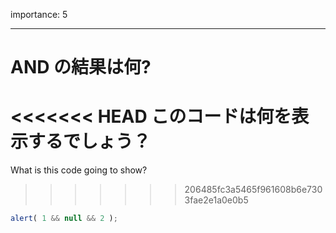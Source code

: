 importance: 5

---

# AND の結果は何?

<<<<<<< HEAD
このコードは何を表示するでしょう？
=======
What is this code going to show?
>>>>>>> 206485fc3a5465f961608b6e7303fae2e1a0e0b5

```js
alert( 1 && null && 2 );
```

